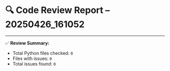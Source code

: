 # 🔍 Code Review Report – 20250426_161052

---

✅ **Review Summary:**
- Total Python files checked: `0`
- Files with issues: `0`
- Total issues found: `0`
